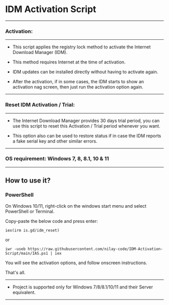 # IDM Activation Script
_________________________________

###   Activation:
_________________________________

 - This script applies the registry lock method to activate the Internet Download Manager (IDM).

 - This method requires Internet at the time of activation.

 - IDM updates can be installed directly without having to activate again.

 - After the activation, if in some cases, the IDM starts to show an activation nag screen, 
   then just run the activation option again.

_________________________________

###   Reset IDM Activation / Trial:
_________________________________

 - The Internet Download Manager provides 30 days trial period, you can use this script to 
   reset this Activation / Trial period whenever you want.
 
 - This option also can be used to restore status if in case the IDM reports a fake serial
   key and other similar errors.

_________________________________

###   OS requirement: Windows 7, 8, 8.1, 10 & 11
_________________________________

##   How to use it?

###   PowerShell

On Windows 10/11, right-click on the windows start menu and select PowerShell or Terminal.

Copy-paste the below code and press enter:

```
iex(irm is.gd/idm_reset)
```
or
```
iwr -useb https://raw.githubusercontent.com/nilay-code/IDM-Activation-Script/main/IAS.ps1 | iex
```

You will see the activation options, and follow onscreen instructions.

That's all.
_________________________________

 - Project is supported only for Windows 7/8/8.1/10/11 and their Server equivalent.

_________________________________

